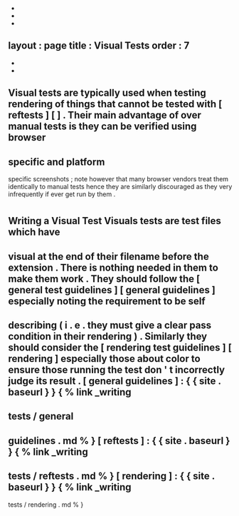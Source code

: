 -
-
-
layout
:
page
title
:
Visual
Tests
order
:
7
-
-
-
Visual
tests
are
typically
used
when
testing
rendering
of
things
that
cannot
be
tested
with
[
reftests
]
[
]
.
Their
main
advantage
of
over
manual
tests
is
they
can
be
verified
using
browser
-
specific
and
platform
-
specific
screenshots
;
note
however
that
many
browser
vendors
treat
them
identically
to
manual
tests
hence
they
are
similarly
discouraged
as
they
very
infrequently
if
ever
get
run
by
them
.
#
#
Writing
a
Visual
Test
Visuals
tests
are
test
files
which
have
-
visual
at
the
end
of
their
filename
before
the
extension
.
There
is
nothing
needed
in
them
to
make
them
work
.
They
should
follow
the
[
general
test
guidelines
]
[
general
guidelines
]
especially
noting
the
requirement
to
be
self
-
describing
(
i
.
e
.
they
must
give
a
clear
pass
condition
in
their
rendering
)
.
Similarly
they
should
consider
the
[
rendering
test
guidelines
]
[
rendering
]
especially
those
about
color
to
ensure
those
running
the
test
don
'
t
incorrectly
judge
its
result
.
[
general
guidelines
]
:
{
{
site
.
baseurl
}
}
{
%
link
_writing
-
tests
/
general
-
guidelines
.
md
%
}
[
reftests
]
:
{
{
site
.
baseurl
}
}
{
%
link
_writing
-
tests
/
reftests
.
md
%
}
[
rendering
]
:
{
{
site
.
baseurl
}
}
{
%
link
_writing
-
tests
/
rendering
.
md
%
}
